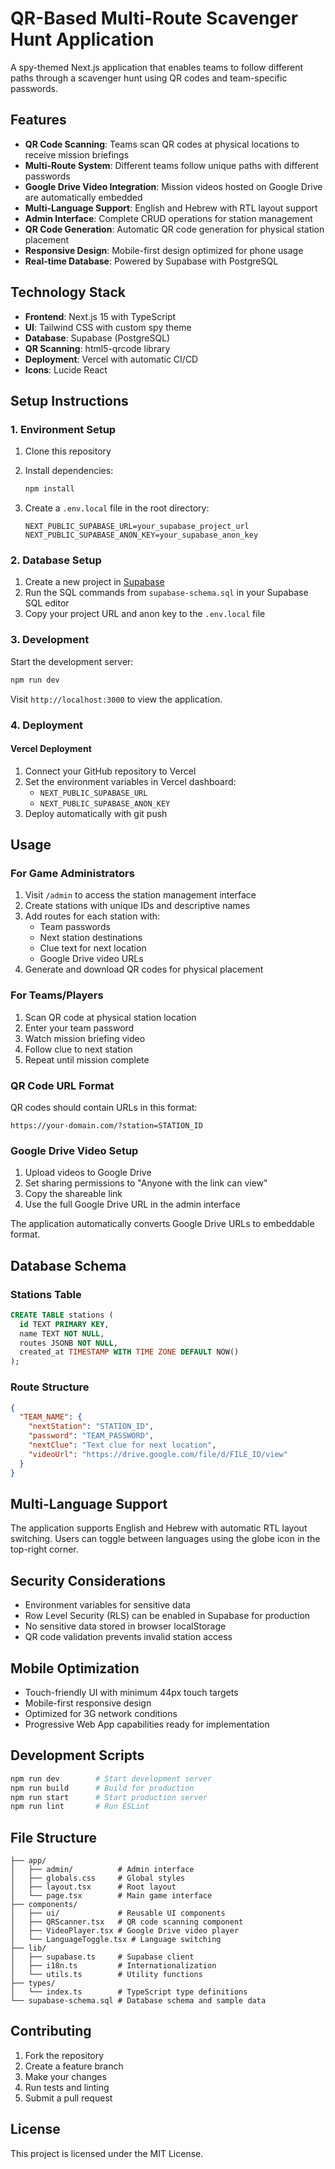 # QR-Based Multi-Route Scavenger Hunt Application

A spy-themed Next.js application that enables teams to follow different paths through a scavenger hunt using QR codes and team-specific passwords.

## Features

- **QR Code Scanning**: Teams scan QR codes at physical locations to receive mission briefings
- **Multi-Route System**: Different teams follow unique paths with different passwords
- **Google Drive Video Integration**: Mission videos hosted on Google Drive are automatically embedded
- **Multi-Language Support**: English and Hebrew with RTL layout support
- **Admin Interface**: Complete CRUD operations for station management
- **QR Code Generation**: Automatic QR code generation for physical station placement
- **Responsive Design**: Mobile-first design optimized for phone usage
- **Real-time Database**: Powered by Supabase with PostgreSQL

## Technology Stack

- **Frontend**: Next.js 15 with TypeScript
- **UI**: Tailwind CSS with custom spy theme
- **Database**: Supabase (PostgreSQL)
- **QR Scanning**: html5-qrcode library
- **Deployment**: Vercel with automatic CI/CD
- **Icons**: Lucide React

## Setup Instructions

### 1. Environment Setup

1. Clone this repository
2. Install dependencies:
   ```bash
   npm install
   ```

3. Create a `.env.local` file in the root directory:
   ```env
   NEXT_PUBLIC_SUPABASE_URL=your_supabase_project_url
   NEXT_PUBLIC_SUPABASE_ANON_KEY=your_supabase_anon_key
   ```

### 2. Database Setup

1. Create a new project in [Supabase](https://supabase.com)
2. Run the SQL commands from `supabase-schema.sql` in your Supabase SQL editor
3. Copy your project URL and anon key to the `.env.local` file

### 3. Development

Start the development server:
```bash
npm run dev
```

Visit `http://localhost:3000` to view the application.

### 4. Deployment

#### Vercel Deployment

1. Connect your GitHub repository to Vercel
2. Set the environment variables in Vercel dashboard:
   - `NEXT_PUBLIC_SUPABASE_URL`
   - `NEXT_PUBLIC_SUPABASE_ANON_KEY`
3. Deploy automatically with git push

## Usage

### For Game Administrators

1. Visit `/admin` to access the station management interface
2. Create stations with unique IDs and descriptive names
3. Add routes for each station with:
   - Team passwords
   - Next station destinations
   - Clue text for next location
   - Google Drive video URLs
4. Generate and download QR codes for physical placement

### For Teams/Players

1. Scan QR code at physical station location
2. Enter your team password
3. Watch mission briefing video
4. Follow clue to next station
5. Repeat until mission complete

### QR Code URL Format

QR codes should contain URLs in this format:
```
https://your-domain.com/?station=STATION_ID
```

### Google Drive Video Setup

1. Upload videos to Google Drive
2. Set sharing permissions to "Anyone with the link can view"
3. Copy the shareable link
4. Use the full Google Drive URL in the admin interface

The application automatically converts Google Drive URLs to embeddable format.

## Database Schema

### Stations Table

```sql
CREATE TABLE stations (
  id TEXT PRIMARY KEY,
  name TEXT NOT NULL,
  routes JSONB NOT NULL,
  created_at TIMESTAMP WITH TIME ZONE DEFAULT NOW()
);
```

### Route Structure

```json
{
  "TEAM_NAME": {
    "nextStation": "STATION_ID",
    "password": "TEAM_PASSWORD",
    "nextClue": "Text clue for next location",
    "videoUrl": "https://drive.google.com/file/d/FILE_ID/view"
  }
}
```

## Multi-Language Support

The application supports English and Hebrew with automatic RTL layout switching. Users can toggle between languages using the globe icon in the top-right corner.

## Security Considerations

- Environment variables for sensitive data
- Row Level Security (RLS) can be enabled in Supabase for production
- No sensitive data stored in browser localStorage
- QR code validation prevents invalid station access

## Mobile Optimization

- Touch-friendly UI with minimum 44px touch targets
- Mobile-first responsive design
- Optimized for 3G network conditions
- Progressive Web App capabilities ready for implementation

## Development Scripts

```bash
npm run dev        # Start development server
npm run build      # Build for production
npm run start      # Start production server
npm run lint       # Run ESLint
```

## File Structure

```
├── app/
│   ├── admin/          # Admin interface
│   ├── globals.css     # Global styles
│   ├── layout.tsx      # Root layout
│   └── page.tsx        # Main game interface
├── components/
│   ├── ui/             # Reusable UI components
│   ├── QRScanner.tsx   # QR code scanning component
│   ├── VideoPlayer.tsx # Google Drive video player
│   └── LanguageToggle.tsx # Language switching
├── lib/
│   ├── supabase.ts     # Supabase client
│   ├── i18n.ts         # Internationalization
│   └── utils.ts        # Utility functions
├── types/
│   └── index.ts        # TypeScript type definitions
└── supabase-schema.sql # Database schema and sample data
```

## Contributing

1. Fork the repository
2. Create a feature branch
3. Make your changes
4. Run tests and linting
5. Submit a pull request

## License

This project is licensed under the MIT License.